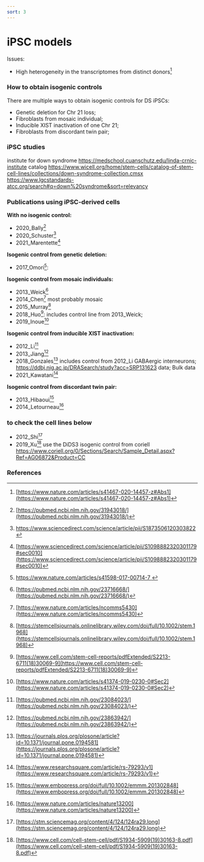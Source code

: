 ```yaml
---
sort: 3
---
```

# iPSC models

Issues:
- High heterogeneity in the transcriptomes from distinct donors[^18]

### How to obtain isogenic controls
There are multiple ways to obtain isogenic controls for DS iPSCs:
- Genetic deletion for Chr 21 loss;
- Fibroblasts from mosaic individual;
- Inducible XIST inactivation of one Chr 21;
- Fibroblasts from discordant twin pair;


### iPSC studies

institute for down syndrome https://medschool.cuanschutz.edu/linda-crnic-institute
catalog https://www.wicell.org/home/stem-cells/catalog-of-stem-cell-lines/collections/down-syndrome-collection.cmsx
https://www.lgcstandards-atcc.org/search#q=down%20syndrome&sort=relevancy


### Publications using iPSC-derived cells

**With no isogenic control:**
- 2020_Bally[^10]
- 2020_Schuster[^12]
- 2021_Marentette[^13] 

**Isogenic control from genetic deletion:**

- 2017_Omori[^8]:

**Isogenic control from mosaic individuals:**
- 2013_Weick[^4]
- 2014_Chen[^15] most probably mosaic
- 2015_Murray[^7]
- 2018_Huo[^1]: includes control line from 2013_Weick; 
- 2019_Inoue[^14]

**Isogenic control from inducible XIST inactivation:**
- 2012_Li[^3]
- 2013_Jiang[^5]
- 2018_Gonzales[^9]  includes control from 2012_Li
GABAergic interneurons; https://ddbj.nig.ac.jp/DRASearch/study?acc=SRP131623 data; Bulk data
- 2021_Kawatani[^11]

**Isogenic control from discordant twin pair:**
- 2013_Hibaoui[^2]
- 2014_Letourneau[^6]

### to check the cell lines below
- 2012_Shi[^16]
- 2019_Xu[^17] use the DiDS3 isogenic control from coriell https://www.coriell.org/0/Sections/Search/Sample_Detail.aspx?Ref=AG06872&Product=CC


### References

[^1]: [https://www.cell.com/stem-cell-reports/pdfExtended/S2213-6711(18)30069-9](https://www.cell.com/stem-cell-reports/pdfExtended/S2213-6711(18)30069-9)
[^2]: [https://www.embopress.org/doi/full/10.1002/emmm.201302848](https://www.embopress.org/doi/full/10.1002/emmm.201302848)
[^3]: [https://pubmed.ncbi.nlm.nih.gov/23084023/](https://pubmed.ncbi.nlm.nih.gov/23084023/)
[^4]:[https://pubmed.ncbi.nlm.nih.gov/23716668/](https://pubmed.ncbi.nlm.nih.gov/23716668/)
[^5]: [https://pubmed.ncbi.nlm.nih.gov/23863942/](https://pubmed.ncbi.nlm.nih.gov/23863942/)
[^6]: [https://www.nature.com/articles/nature13200](https://www.nature.com/articles/nature13200)
[^7]: [https://stemcellsjournals.onlinelibrary.wiley.com/doi/full/10.1002/stem.1968](https://stemcellsjournals.onlinelibrary.wiley.com/doi/full/10.1002/stem.1968)
[^8]: [https://www.nature.com/articles/s41598-017-00714-7 ](https://www.nature.com/articles/s41598-017-00714-7 )
[^9]: [https://journals.plos.org/plosone/article?id=10.1371/journal.pone.0194581](https://journals.plos.org/plosone/article?id=10.1371/journal.pone.0194581)
[^10]: [https://pubmed.ncbi.nlm.nih.gov/31943018/](https://pubmed.ncbi.nlm.nih.gov/31943018/)
[^11]: [https://www.researchsquare.com/article/rs-79293/v1](https://www.researchsquare.com/article/rs-79293/v1)
[^12]: [https://www.sciencedirect.com/science/article/pii/S1873506120303822 ](https://www.sciencedirect.com/science/article/pii/S1873506120303822 )
[^13]: [https://www.sciencedirect.com/science/article/pii/S1098882320301179#sec0010](https://www.sciencedirect.com/science/article/pii/S1098882320301179#sec0010)
[^14]: [https://www.nature.com/articles/s41374-019-0230-0#Sec2](https://www.nature.com/articles/s41374-019-0230-0#Sec2)
[^15]: [https://www.nature.com/articles/ncomms5430](https://www.nature.com/articles/ncomms5430)
[^16]: [https://stm.sciencemag.org/content/4/124/124ra29.long](https://stm.sciencemag.org/content/4/124/124ra29.long)
[^17]: [https://www.cell.com/cell-stem-cell/pdf/S1934-5909(19)30163-8.pdf](https://www.cell.com/cell-stem-cell/pdf/S1934-5909(19)30163-8.pdf)
[^18]: [https://www.nature.com/articles/s41467-020-14457-z#Abs1](https://www.nature.com/articles/s41467-020-14457-z#Abs1)